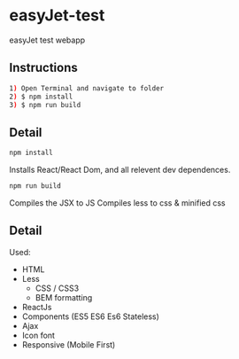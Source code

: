 # easyJet-test
easyJet test webapp

## Instructions
```sh
1) Open Terminal and navigate to folder
2) $ npm install
3) $ npm run build
```

## Detail
```sh
npm install
```
Installs React/React Dom, and all relevent dev dependences. 


```sh
npm run build
```
Compiles the JSX to JS 
Compiles less to css & minified css

## Detail

 Used: 
 - HTML 
 - Less 
	 - CSS / CSS3
	 - BEM formatting
 - ReactJs
 - Components (ES5 ES6  Es6 Stateless)
 - Ajax 
 - Icon font 
 - Responsive (Mobile First)